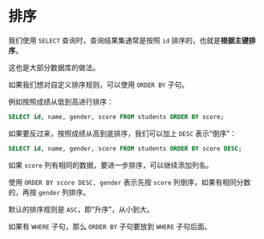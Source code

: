 # 排序

我们使用 `SELECT` 查询时，查询结果集通常是按照 `id` 排序的，也就是**根据主键排序**。

这也是大部分数据库的做法。

如果我们想对自定义排序规则，可以使用 `ORDER BY` 子句。

例如按照成绩从低到高进行排序：

```sql
SELECT id, name, gender, score FROM students ORDER BY score;
```

如果要反过来，按照成绩从高到底排序，我们可以加上 `DESC` 表示“倒序”：

```sql
SELECT id, name, gender, score FROM students ORDER BY score DESC;
```

如果 `score` 列有相同的数据，要进一步排序，可以继续添加列名。

使用 `ORDER BY score DESC, gender` 表示先按 `score` 列倒序，如果有相同分数的，再按 `gender` 列排序。

默认的排序规则是 `ASC`，即“升序”，从小到大。

如果有 `WHERE` 子句，那么 `ORDER BY` 子句要放到 `WHERE` 子句后面。
